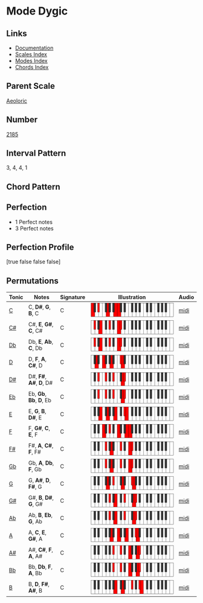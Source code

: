 # Mode Dygic

## Links

- [Documentation](index.md)
- [Scales Index](Scales.md)
- [Modes Index](Modes.md)
- [Chords Index](Chords.md)

## Parent Scale

[Aeoloric](ScaleAeoloric.md)

## Number

[2185](https://ianring.com/musictheory/scales/2185)

## Interval Pattern

3, 4, 4, 1

## Chord Pattern



## Perfection

- 1 Perfect notes
- 3 Perfect notes

## Perfection Profile

[true false false false]

## Permutations

| Tonic | Notes | Signature | Illustration | Audio |
|-------|-------|-----------|--------------|-------|
| [C](ModeCNaturalDygic.md) | C, **D#**, **G**, **B**, C | C | ![CNaturalDygic](ModeCNaturalDygic.png) | [midi](https://github.com/edipermadi/music/blob/main/docs/ModeCNaturalDygic.mid?raw=true) |
| [C#](ModeCSharpDygic.md) | C#, **E**, **G#**, **C**, C# | C | ![CSharpDygic](ModeCSharpDygic.png) | [midi](https://github.com/edipermadi/music/blob/main/docs/ModeCSharpDygic.mid?raw=true) |
| [Db](ModeDFlatDygic.md) | Db, **E**, **Ab**, **C**, Db | C | ![DFlatDygic](ModeDFlatDygic.png) | [midi](https://github.com/edipermadi/music/blob/main/docs/ModeDFlatDygic.mid?raw=true) |
| [D](ModeDNaturalDygic.md) | D, **F**, **A**, **C#**, D | C | ![DNaturalDygic](ModeDNaturalDygic.png) | [midi](https://github.com/edipermadi/music/blob/main/docs/ModeDNaturalDygic.mid?raw=true) |
| [D#](ModeDSharpDygic.md) | D#, **F#**, **A#**, **D**, D# | C | ![DSharpDygic](ModeDSharpDygic.png) | [midi](https://github.com/edipermadi/music/blob/main/docs/ModeDSharpDygic.mid?raw=true) |
| [Eb](ModeEFlatDygic.md) | Eb, **Gb**, **Bb**, **D**, Eb | C | ![EFlatDygic](ModeEFlatDygic.png) | [midi](https://github.com/edipermadi/music/blob/main/docs/ModeEFlatDygic.mid?raw=true) |
| [E](ModeENaturalDygic.md) | E, **G**, **B**, **D#**, E | C | ![ENaturalDygic](ModeENaturalDygic.png) | [midi](https://github.com/edipermadi/music/blob/main/docs/ModeENaturalDygic.mid?raw=true) |
| [F](ModeFNaturalDygic.md) | F, **G#**, **C**, **E**, F | C | ![FNaturalDygic](ModeFNaturalDygic.png) | [midi](https://github.com/edipermadi/music/blob/main/docs/ModeFNaturalDygic.mid?raw=true) |
| [F#](ModeFSharpDygic.md) | F#, **A**, **C#**, **F**, F# | C | ![FSharpDygic](ModeFSharpDygic.png) | [midi](https://github.com/edipermadi/music/blob/main/docs/ModeFSharpDygic.mid?raw=true) |
| [Gb](ModeGFlatDygic.md) | Gb, **A**, **Db**, **F**, Gb | C | ![GFlatDygic](ModeGFlatDygic.png) | [midi](https://github.com/edipermadi/music/blob/main/docs/ModeGFlatDygic.mid?raw=true) |
| [G](ModeGNaturalDygic.md) | G, **A#**, **D**, **F#**, G | C | ![GNaturalDygic](ModeGNaturalDygic.png) | [midi](https://github.com/edipermadi/music/blob/main/docs/ModeGNaturalDygic.mid?raw=true) |
| [G#](ModeGSharpDygic.md) | G#, **B**, **D#**, **G**, G# | C | ![GSharpDygic](ModeGSharpDygic.png) | [midi](https://github.com/edipermadi/music/blob/main/docs/ModeGSharpDygic.mid?raw=true) |
| [Ab](ModeAFlatDygic.md) | Ab, **B**, **Eb**, **G**, Ab | C | ![AFlatDygic](ModeAFlatDygic.png) | [midi](https://github.com/edipermadi/music/blob/main/docs/ModeAFlatDygic.mid?raw=true) |
| [A](ModeANaturalDygic.md) | A, **C**, **E**, **G#**, A | C | ![ANaturalDygic](ModeANaturalDygic.png) | [midi](https://github.com/edipermadi/music/blob/main/docs/ModeANaturalDygic.mid?raw=true) |
| [A#](ModeASharpDygic.md) | A#, **C#**, **F**, **A**, A# | C | ![ASharpDygic](ModeASharpDygic.png) | [midi](https://github.com/edipermadi/music/blob/main/docs/ModeASharpDygic.mid?raw=true) |
| [Bb](ModeBFlatDygic.md) | Bb, **Db**, **F**, **A**, Bb | C | ![BFlatDygic](ModeBFlatDygic.png) | [midi](https://github.com/edipermadi/music/blob/main/docs/ModeBFlatDygic.mid?raw=true) |
| [B](ModeBNaturalDygic.md) | B, **D**, **F#**, **A#**, B | C | ![BNaturalDygic](ModeBNaturalDygic.png) | [midi](https://github.com/edipermadi/music/blob/main/docs/ModeBNaturalDygic.mid?raw=true) |
